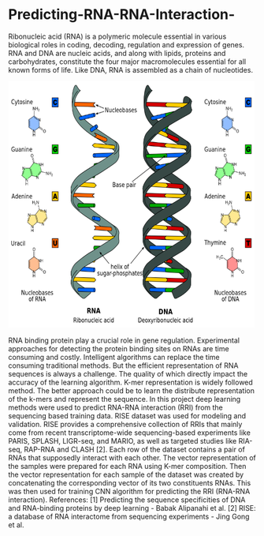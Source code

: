 # Predicting-RNA-RNA-Interaction-
Ribonucleic acid (RNA) is a polymeric molecule essential in various biological roles in coding, decoding, regulation and expression of genes. RNA and DNA are nucleic acids, and along with lipids, proteins and carbohydrates, constitute the four major macromolecules essential for all known forms of life. Like DNA, RNA is assembled as a chain of nucleotides.

<img src="images/5.png" height="500" width="500">

RNA binding protein play a crucial role in gene regulation. Experimental approaches for detecting the protein binding sites on RNAs are time consuming and costly. Intelligent algorithms can replace the time consuming traditional methods. But the efficient representation of RNA sequences is always a challenge. The quality of which directly impact the accuracy of the learning algorithm. K-mer representation is widely followed method. The better approach could be to learn the distribute representation of the k-mers and represent the sequence. 
In this project deep learning methods were used to predict RNA-RNA interaction (RRI) from the sequencing based training data. RISE dataset was used for modeling and validation. RISE provides a comprehensive collection of RRIs that mainly come from recent transcriptome-wide sequencing-based experiments like PARIS, SPLASH, LIGR-seq, and MARIO, as well as targeted studies like RIA-seq, RAP-RNA and CLASH [2]. Each row of the dataset contains a pair of RNAs that supposedly interact with each other. The vector representation of the samples were prepared for each RNA using K-mer composition. Then the vector representation for each sample of the dataset was created by concatenating the corresponding vector of its two constituents RNAs. This was then used for training CNN algorithm for predicting the RRI (RNA-RNA interaction). 
References:
[1] Predicting the sequence specificities of DNA and RNA-binding proteins by deep learning - Babak Alipanahi et al.
[2] RISE: a database of RNA interactome from sequencing experiments - Jing Gong et al.
